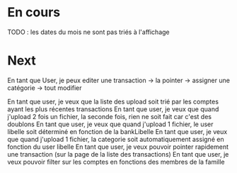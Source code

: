 # En cours
TODO : les dates du mois ne sont pas triés à l'affichage
# Next
En tant que User, je peux editer une transaction 
    -> la pointer
    -> assigner une catégorie
    -> tout modifier

En tant que user, je veux que la liste des upload soit trié par les comptes ayant les plus récentes transactions
En tant que user, je veux que quand j'upload 2 fois un fichier, la seconde fois, rien ne soit fait car c'est des doublons
En tant que user, je veux que quand j'upload 1 fichier, le user libelle soit déterminé en fonction de la bankLibelle
En tant que user, je veux que quand j'upload 1 fichier, la categorie soit automatiquement assigné en fonction du user libelle
En tant que user, je veux pouvoir pointer rapidement une transaction (sur la page de la liste des transactions)
En tant que user, je veux pouvoir filter sur les comptes en fonctions des membres de la famille
